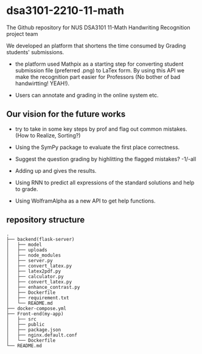 # dsa3101-2210-11-math
The Github repository for NUS DSA3101 11-Math Handwriting Recognition project team

We developed an platform that shortens the time consumed by Grading students' submissions.

- the platform used Mathpix as a starting step for converting student submission file (preferred .png) to LaTex form. By using this API we make the recognition part easier for Professors (No bother of bad handwirtting! YEAH!).

- Users can annotate and grading in the online system etc.

## Our vision for the future works

- try to take in some key steps by prof and flag out common mistakes.(How to Realize, Sorting?)

- Using the SymPy package to evaluate the first place correctness.

- Suggest the question grading by highlitting the flagged mistakes? -1/-all

- Adding up and gives the results.

- Using RNN to predict all expressions of the standard solutions and help to grade.

-  Using WolframAlpha as a new API to get help functions.

## repository structure
```
.
├── backend(flask-server)
│   ├── model
│   ├── uploads
│   ├── node_modules
│   ├── server.py
│   ├── convert_latex.py
│   ├── latex2pdf.py
│   ├── calculator.py
│   ├── convert_latex.py
│   ├── enhance_contrast.py
│   ├── Dockerfile
│   ├── requirement.txt
│   └── README.md
├── docker-compose.yml
├── Front-end(my-app)
│   ├── src
│   ├── public
│   ├── package.json
│   ├── nginx.default.conf
│   └── Dockerfile
└── README.md
```



